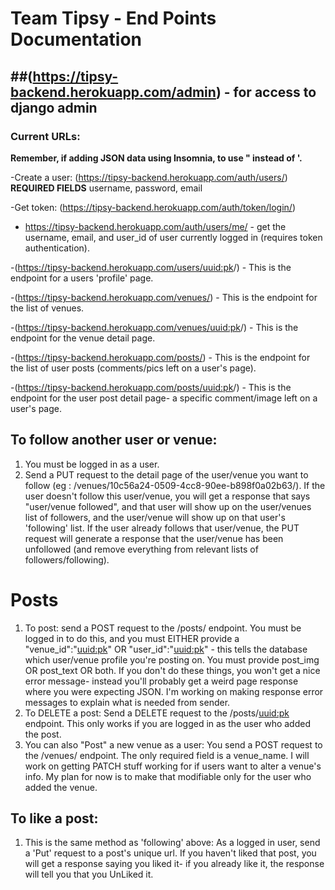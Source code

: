 # Team Tipsy - End Points Documentation
##(https://tipsy-backend.herokuapp.com/admin) - for access to django admin
---
### Current URLs:

**Remember, if adding JSON data using Insomnia, to use " instead of '.**


-Create a user: (https://tipsy-backend.herokuapp.com/auth/users/)
    **REQUIRED FIELDS**
    username, password, email 

-Get token: (https://tipsy-backend.herokuapp.com/auth/token/login/)

- https://tipsy-backend.herokuapp.com/auth/users/me/  - get the username, email, and user_id of user currently logged in (requires token authentication).

-(https://tipsy-backend.herokuapp.com/users/<uuid:pk>/) - This is the endpoint for a users 'profile' page. 

-(https://tipsy-backend.herokuapp.com/venues/) - This is the endpoint for the list of venues. 

-(https://tipsy-backend.herokuapp.com/venues/<uuid:pk>/) - This is the endpoint for the venue detail page. 


-(https://tipsy-backend.herokuapp.com/posts/) - This is the endpoint for the list of user posts (comments/pics left on a user's page). 

-(https://tipsy-backend.herokuapp.com/posts/<uuid:pk>/) - This is the endpoint for the user post detail page- a specific comment/image left on a user's page. 

## To **follow** another user or venue:
1. You must be logged in as a user.
2. Send a PUT request to the detail page of the user/venue you want to follow (eg : /venues/10c56a24-0509-4cc8-90ee-b898f0a02b63/). If the user doesn't follow this user/venue, you will get a response that says "user/venue followed", and that user will show up on the user/venues list of followers, and the user/venue will show up on that user's 'following' list. If the user already follows that user/venue, the PUT request will generate a response that the user/venue has been unfollowed (and remove everything from relevant lists of followers/following).

# Posts 
1. To post: send a POST request to the /posts/ endpoint. You must be logged in to do this, and you must EITHER provide a "venue_id":"<uuid:pk>" OR "user_id":"<uuid:pk>" - this tells the database which user/venue profile you're posting on. You must provide post_img OR post_text OR both. If you don't do these things, you won't get a nice error message- instead you'll probably get a weird page response where you were expecting JSON. I'm working on making response error messages to explain what is needed from sender. 
2. To DELETE a post: Send a DELETE request to the /posts/<uuid:pk> endpoint. This only works if you are logged in as the user who added the post.
3. You can also "Post" a new venue as a user: You send a POST request to the /venues/ endpoint. The only required field is a venue_name. I will work on getting PATCH stuff working for if users want to alter a venue's info. My plan for now is to make that modifiable only for the user who added the venue. 

## To **like** a post:
1. This is the same method as 'following' above: As a logged in user, send a 'Put' request to a post's unique url. If you haven't liked that post, you will get a response saying you liked it- if you already like it, the response will tell you that you UnLiked it. 
